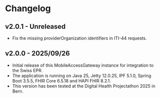 # Changelog

## v2.0.1 - Unreleased

- Fix the missing providerOrganization identifiers in ITI-44 requests.

## v2.0.0 - 2025/09/26

- Initial release of this MobileAccessGateway instance for integration to the Swiss EPR.
- The application is running on Java 25, Jetty 12.0.25, IPF 5.1.0, Spring Boot 3.5.5, FHIR Core 6.5.18 and HAPI FHIR 
  8.2.1.
- This version has been tested at the Digital Health Projectathon 2025 in Bern.